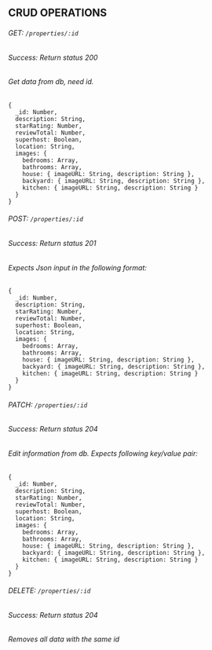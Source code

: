 ## CRUD OPERATIONS

###### GET: `/properties/:id`
###### Success: Return status 200
###### Get data from db, need id.
```
{
  _id: Number,
  description: String,
  starRating: Number,
  reviewTotal: Number,
  superhost: Boolean,
  location: String,
  images: {
    bedrooms: Array,
    bathrooms: Array,
    house: { imageURL: String, description: String },
    backyard: { imageURL: String, description: String },
    kitchen: { imageURL: String, description: String }
  }
}
```

###### POST: `/properties/:id`
###### Success: Return status 201
###### Expects Json input in the following format:
```
{
  _id: Number,
  description: String,
  starRating: Number,
  reviewTotal: Number,
  superhost: Boolean,
  location: String,
  images: {
    bedrooms: Array,
    bathrooms: Array,
    house: { imageURL: String, description: String },
    backyard: { imageURL: String, description: String },
    kitchen: { imageURL: String, description: String }
  }
}
```

###### PATCH: `/properties/:id`
###### Success: Return status 204
###### Edit information from db. Expects following key/value pair:
```
{
  _id: Number,
  description: String,
  starRating: Number,
  reviewTotal: Number,
  superhost: Boolean,
  location: String,
  images: {
    bedrooms: Array,
    bathrooms: Array,
    house: { imageURL: String, description: String },
    backyard: { imageURL: String, description: String },
    kitchen: { imageURL: String, description: String }
  }
}
```

###### DELETE: `/properties/:id`
###### Success: Return status 204
###### Removes all data with the same id
